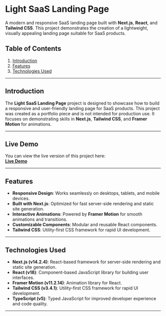 # Light SaaS Landing Page

A modern and responsive SaaS landing page built with **Next.js**, **React**, and **Tailwind CSS**. This project demonstrates the creation of a lightweight, visually appealing landing page suitable for SaaS products.

## Table of Contents

1. [Introduction](#introduction)
2. [Features](#features)
3. [Technologies Used](#technologies-used)

---

## Introduction

The **Light SaaS Landing Page** project is designed to showcase how to build a responsive and user-friendly landing page for SaaS products. This project was created as a portfolio piece and is not intended for production use. It focuses on demonstrating skills in **Next.js**, **Tailwind CSS**, and **Framer Motion** for animations.

---

## Live Demo

You can view the live version of this project here:  
[**Live Demo**](https://animated-landing-page-example.vercel.app/)

---

## Features

- **Responsive Design**: Works seamlessly on desktops, tablets, and mobile devices.
- **Built with Next.js**: Optimized for fast server-side rendering and static site generation.
- **Interactive Animations**: Powered by **Framer Motion** for smooth animations and transitions.
- **Customizable Components**: Modular and reusable React components.
- **Tailwind CSS**: Utility-first CSS framework for rapid UI development.

---

## Technologies Used

- **Next.js (v14.2.4)**: React-based framework for server-side rendering and static site generation.
- **React (v18)**: Component-based JavaScript library for building user interfaces.
- **Framer Motion (v11.2.14)**: Animation library for React.
- **Tailwind CSS (v3.4.1)**: Utility-first CSS framework for rapid UI development.
- **TypeScript (v5)**: Typed JavaScript for improved developer experience and code quality.

---
